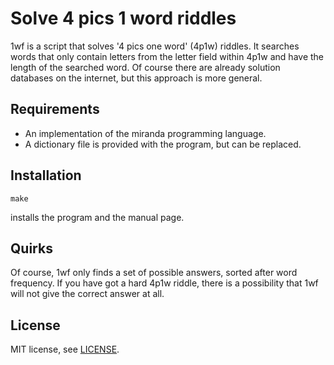 Solve 4 pics 1 word riddles
===========================

1wf is a script that solves '4 pics one word' (4p1w) riddles.  It searches
words that only contain letters from the letter field within 4p1w and have
the length of the searched word. Of course there are already solution
databases on the internet, but this approach is more general.

Requirements
------------

* An implementation of the miranda programming language.
* A dictionary file is provided with the program, but can be replaced.

Installation
------------

	make

installs the program and the manual page.

Quirks
------

Of course, 1wf only finds a set of possible answers, sorted after word
frequency. If you have got a hard 4p1w riddle, there is a possibility
that 1wf will not give the correct answer at all.

License
------------------

MIT license, see [LICENSE](./LICENSE).

